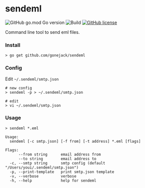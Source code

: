 # sendeml

![GitHub go.mod Go version](https://img.shields.io/github/go-mod/go-version/gonejack/sendeml)
![Build](https://github.com/gonejack/sendeml/actions/workflows/go.yml/badge.svg)
[![GitHub license](https://img.shields.io/github/license/gonejack/sendeml.svg?color=red)](LICENSE)

Command line tool to send eml files.

### Install
```shell
> go get github.com/gonejack/sendeml
```

### Config
Edit `~/.sendeml/smtp.json`
```shell
# new config
> sendeml -p > ~/.sendeml/smtp.json

# edit
> vi ~/.sendeml/smtp.json
```

### Usage
```shell
> sendeml *.eml
```
```
Usage:
  sendeml [-c smtp.json] [-f from] [-t address] *.eml [flags]

Flags:
      --from string      email address from
      --to string        email address to
  -c, --smtp string      smtp config (default "/Users/youi/.sendeml/smtp.json")
  -p, --print-template   print smtp.json template
  -v, --verbose          verbose
  -h, --help             help for sendeml
```